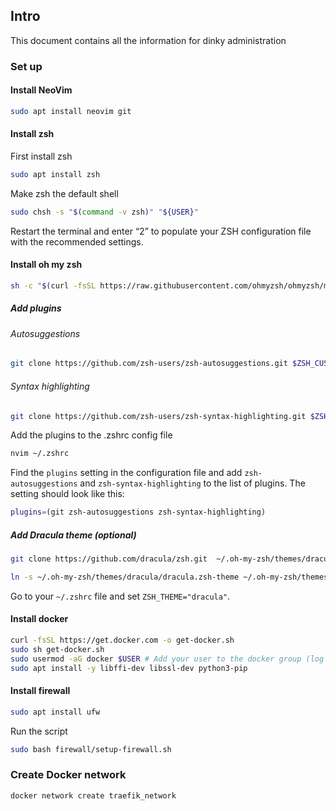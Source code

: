 ## Intro
This document contains all the information for dinky administration

### Set up
#### Install NeoVim
```bash
sudo apt install neovim git
```
#### Install zsh
First install zsh
```bash
sudo apt install zsh
```
Make zsh the default shell
```bash
sudo chsh -s "$(command -v zsh)" "${USER}"
```
Restart the terminal and enter “2” to populate your ZSH configuration file with the recommended settings.
#### Install oh my zsh
```zsh
sh -c "$(curl -fsSL https://raw.githubusercontent.com/ohmyzsh/ohmyzsh/master/tools/install.sh)"
```
##### Add plugins
###### Autosuggestions
```zsh
git clone https://github.com/zsh-users/zsh-autosuggestions.git $ZSH_CUSTOM/plugins/zsh-autosuggestions
```
###### Syntax highlighting
```zsh
git clone https://github.com/zsh-users/zsh-syntax-highlighting.git $ZSH_CUSTOM/plugins/zsh-syntax-highlighting
```
Add the plugins to the .zshrc config file
```zsh
nvim ~/.zshrc
```
Find the `plugins` setting in the configuration file and add `zsh-autosuggestions` and `zsh-syntax-highlighting` to the list of plugins. The setting should look like this:
```zsh
plugins=(git zsh-autosuggestions zsh-syntax-highlighting)
```
##### Add Dracula theme (optional)
```zsh
git clone https://github.com/dracula/zsh.git  ~/.oh-my-zsh/themes/dracula
```
```zsh
ln -s ~/.oh-my-zsh/themes/dracula/dracula.zsh-theme ~/.oh-my-zsh/themes/dracula.zsh-theme
```
Go to your `~/.zshrc` file and set `ZSH_THEME="dracula"`.

#### Install docker
```zsh
curl -fsSL https://get.docker.com -o get-docker.sh 
sudo sh get-docker.sh 
sudo usermod -aG docker $USER # Add your user to the docker group (log out and back in after this) 
sudo apt install -y libffi-dev libssl-dev python3-pip 
```

#### Install firewall
```zsh
sudo apt install ufw
```
Run the script
```bash
sudo bash firewall/setup-firewall.sh
```

### Create Docker network
```bash
docker network create traefik_network
```
